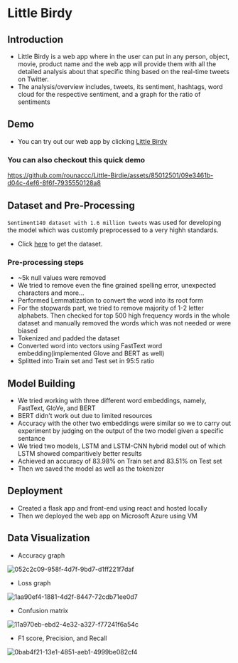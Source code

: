 # Little Birdy

 ## Introduction 
- Little Birdy is a web app where in the user can put in any person, object, movie, product name and the web app will provide them with all the detailed analysis about that specific thing based on the real-time tweets on Twitter.
- The analysis/overview includes, tweets, its sentiment, hashtags, word cloud for the respective sentiment, and a graph for the ratio of sentiments


## Demo
- You can try out our web app by clicking [Little Birdy](http://littlebirdy.ddns.net/)

### You can also checkout this quick demo

https://github.com/rounaccc/Little-Birdie/assets/85012501/09e3461b-d04c-4ef6-8f6f-7935550128a8

## Dataset and Pre-Processing

`Sentiment140 dataset with 1.6 million tweets` was used for developing the model which was customly preprocessed to a very highh standards.
- Click [here](https://www.kaggle.com/datasets/kazanova/sentiment140) to get the dataset.
### Pre-processing steps
- ~5k null values were removed
- We tried to remove even the fine grained spelling error, unexpected characters and more...
- Performed Lemmatization to convert the word into its root form
- For the stopwards part, we tried to remove majority of 1-2 letter alphabets. Then checked for top 500 high frequency words in the whole dataset and manually removed the words which was not needed or were biased
- Tokenized and padded the dataset
- Converted word into vectors using FastText word embedding(implemented Glove and BERT as well)
- Splitted into Train set and Test set in 95:5 ratio


## Model Building
- We tried working with three different word embeddings, namely, FastText, GloVe, and BERT
- BERT didn't work out due to limited resources
- Accuracy with the other two embeddings were similar so we to carry out experiment by judging on the output of the two model given a specific sentance
- We tried two models, LSTM and LSTM-CNN hybrid model out of which LSTM showed comparitively better results
- Achieved an accuracy of 83.98% on Train set and 83.51% on Test set
- Then we saved the model as well as the tokenizer

## Deployment
- Created a flask app and front-end using react and hosted locally
- Then we deployed the web app on Microsoft Azure using VM

## Data Visualization
- Accuracy graph

![052c2c09-958f-4d7f-9bd7-d1ff221f7daf](https://user-images.githubusercontent.com/85012501/189542354-24e2efdb-c8ee-40dc-b29c-d8ad679fccd3.jpeg)

- Loss graph

![1aa90ef4-1881-4d2f-8447-72cdb71ee0d7](https://user-images.githubusercontent.com/85012501/189542515-13e3d7a4-35e0-4797-aac5-21fa58a86800.jpeg)

- Confusion matrix

![11a970eb-ebd2-4e32-a327-f77241f6a54c](https://user-images.githubusercontent.com/85012501/189542555-322bef53-a96d-4774-9d57-3b3244149a84.jpeg)

- F1 score, Precision, and Recall

![0bab4f21-13e1-4851-aeb1-4999be082cf4](https://user-images.githubusercontent.com/85012501/189542621-aaa78832-d078-437c-950d-06fe9fbe73df.jpeg)

